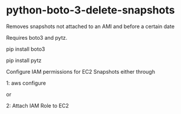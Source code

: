 # python-boto-3-delete-snapshots
Removes snapshots not attached to an AMI and before a certain date

Requires boto3 and pytz.

pip install boto3

pip install pytz

Configure IAM permissions for EC2 Snapshots either through

1: aws configure

or

2: Attach IAM Role to EC2 
